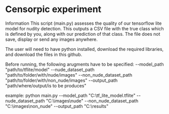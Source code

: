 # Censorpic experiment

Information 
This script (main.py) assesses the quality of our tensorflow lite model for nudity detection. This outputs a CSV file with the true class which is defined by you, along with our prediction of that class. The file does not save, display or send any images anywhere.

The user will need to have python installed, download the required libraries, and download the files in this github.  

Before running, the following arugments have to be specified:
--model_path "path/to/tflite/model"
--nude_dataset_path "path/to/folder/with/nude/images"
--non_nude_dataset_path "path/to/folder/with/non_nude/images"
--output_path "path/where/output/is to be produces"

example:
python main.py --model_path "C:\tf_lite_model.tflite" --nude_dataset_path "C:\images\nude" --non_nude_dataset_path "C:\images\non_nude" --output_path "C:\results"


